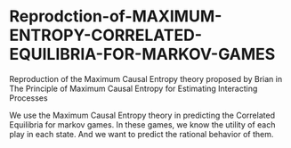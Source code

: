 # Reprodction-of-MAXIMUM-ENTROPY-CORRELATED-EQUILIBRIA-FOR-MARKOV-GAMES
Reproduction of the Maximum Causal Entropy theory proposed by Brian in The Principle of Maximum Causal Entropy for Estimating Interacting Processes

We use the Maximum Causal Entropy theory in predicting the Correlated Equilibria for markov games. In these games, we know the utility of each play in each state. And we want to predict the rational behavior of them.
